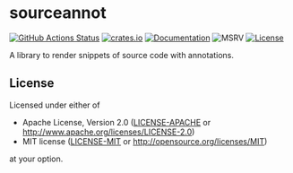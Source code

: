 # sourceannot

[![GitHub Actions Status](https://github.com/eduardosm/rust-sourceannot/workflows/CI/badge.svg)](https://github.com/eduardosm/rust-sourceannot/actions)
[![crates.io](https://img.shields.io/crates/v/sourceannot.svg)](https://crates.io/crates/sourceannot)
[![Documentation](https://docs.rs/sourceannot/badge.svg)](https://docs.rs/sourceannot)
![MSRV](https://img.shields.io/badge/rustc-1.74+-lightgray.svg)
[![License](https://img.shields.io/crates/l/sourceannot.svg)](https://github.com/eduardosm/rust-sourceannot#license)

A library to render snippets of source code with annotations.

## License

Licensed under either of

* Apache License, Version 2.0 ([LICENSE-APACHE](LICENSE-APACHE) or
  <http://www.apache.org/licenses/LICENSE-2.0>)
* MIT license ([LICENSE-MIT](LICENSE-MIT) or
  <http://opensource.org/licenses/MIT>)

at your option.
